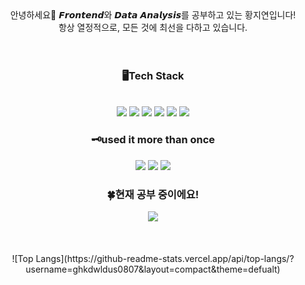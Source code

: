 <div align=center>안녕하세요🙌 𝙁𝙧𝙤𝙣𝙩𝙚𝙣𝙙와 𝘿𝙖𝙩𝙖 𝘼𝙣𝙖𝙡𝙮𝙨𝙞𝙨를 공부하고 있는 황지연입니다!<br> 항상 열정적으로, 모든 것에 최선을 다하고 있습니다. </div>
<br><br>
<div align=center> <h3>🖥️Tech Stack</h3><br> 
  <img src="https://img.shields.io/badge/java-007396?style=flat&logo=java&logoColor=white">
  <img src="https://img.shields.io/badge/html5-E34F26?style=flat&logo=html5&logoColor=white"> 
  <img src="https://img.shields.io/badge/css-1572B6?style=flat&logo=css3&logoColor=white"> 
  <img src="https://img.shields.io/badge/javascript-F7DF1E?style=flat&logo=javascript&logoColor=black">
  <img src="https://img.shields.io/badge/mysql-4479A1?style=flat&logo=mysql&logoColor=white">
  <img src="https://img.shields.io/badge/python-3776AB?style=flat&logo=python&logoColor=white"> 
<br>
  <h3>🗝️used it more than once</h3>
  <img src="https://img.shields.io/badge/node.js-339933?style=flat&logo=Node.js&logoColor=white">
  <img src="https://img.shields.io/badge/express-000000?style=flat&logo=express&logoColor=white">
  <img src="https://img.shields.io/badge/flask-000000?style=flat&logo=flask&logoColor=white">
<br>
  <h3>🍀현재 공부 중이에요!</h3>
  <img src="https://img.shields.io/badge/react-61DAFB?style=flat&logo=react&logoColor=black"> 
</div>
<br><br><br>
<div align=center>![Top Langs](https://github-readme-stats.vercel.app/api/top-langs/?username=ghkdwldus0807&layout=compact&theme=defualt)﻿</div>



<!--
**ghkdwldus0807/ghkdwldus0807** is a ✨ _special_ ✨ repository because its `README.md` (this file) appears on your GitHub profile.

Here are some ideas to get you started:

- 🔭 I’m currently working on ...
- 🌱 I’m currently learning ...
- 👯 I’m looking to collaborate on ...
- 🤔 I’m looking for help with ...
- 💬 Ask me about ...
- 📫 How to reach me: ...
- 😄 Pronouns: ...
- ⚡ Fun fact: ...
-->
